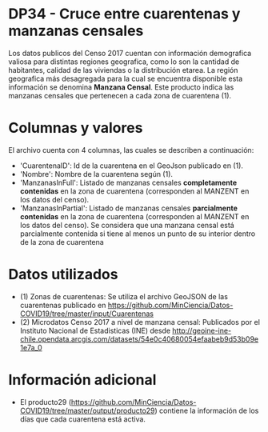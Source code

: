 # DP34 - Cruce entre cuarentenas y manzanas censales
Los datos publicos del Censo 2017 cuentan con información demografica valiosa para distintas regiones geografica, como lo son la cantidad de habitantes, calidad de las viviendas o la distribución etarea. La región geografica más desagregada para la cual se encuentra disponible esta información se denomina **Manzana Censal**. Este producto indica las manzanas censales que pertenecen a cada zona de cuarentena (1).

# Columnas y valores
El archivo cuenta con 4 columnas, las cuales se describen a continuación:
* 'CuarentenaID': Id de la cuarentena en el GeoJson publicado en (1).
* 'Nombre': Nombre de la cuarentena según (1).
* 'ManzanasInFull': Listado de manzanas censales **completamente contenidas** en la zona de cuarentena (corresponden al MANZENT en los datos del censo).
* 'ManzanasInPartial': Listado de manzanas censales **parcialmente contenidas** en la zona de cuarentena (corresponden al MANZENT en los datos del censo). Se considera que una manzana censal está parcialmente contenida si tiene al menos un punto de su interior dentro de la zona de cuarentena

# Datos utilizados
* (1) Zonas de cuarentenas: Se utiliza el archivo GeoJSON de las cuarentenas publicado en https://github.com/MinCiencia/Datos-COVID19/tree/master/input/Cuarentenas
* (2) Microdatos Censo 2017 a nivel de manzana censal: Publicados por el Instituto Nacional de Estadisticas (INE) desde http://geoine-ine-chile.opendata.arcgis.com/datasets/54e0c40680054efaabeb9d53b09e1e7a_0

# Información adicional
* El producto29 (https://github.com/MinCiencia/Datos-COVID19/tree/master/output/producto29) contiene la información de los días que cada cuarentena está activa.

